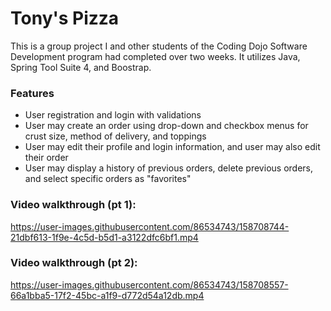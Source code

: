 <h1>Tony's Pizza</h1>

<p>This is a group project I and other students of the Coding Dojo Software Development program had completed over two weeks.  It utilizes Java, Spring Tool Suite 4, and Boostrap.</p>

<h3>Features</h3>
<ul>
  <li>User registration and login with validations</li>
  <li>User may create an order using drop-down and checkbox menus for crust size, method of delivery, and toppings</li>
  <li>User may edit their profile and login information, and user may also edit their order</li>
  <li>User may display a history of previous orders, delete previous orders, and select specific orders as "favorites"</li>
 </ul>
 
 <h3>Video walkthrough (pt 1):</h3>
  
  
  
  

https://user-images.githubusercontent.com/86534743/158708744-21dbf613-1f9e-4c5d-b5d1-a3122dfc6bf1.mp4


  
  
  
  



 <h3>Video walkthrough (pt 2):</h3>



 https://user-images.githubusercontent.com/86534743/158708557-66a1bba5-17f2-45bc-a1f9-d772d54a12db.mp4
